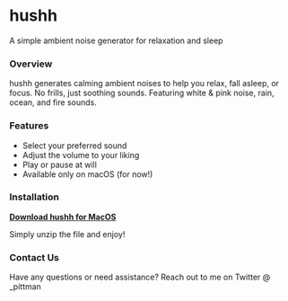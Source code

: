 # **hushh**
A simple ambient noise generator for relaxation and sleep

### Overview
hushh generates calming ambient noises to help you relax, fall asleep, or focus. No frills, just soothing sounds. Featuring white & pink noise, rain, ocean, and fire sounds.

### Features

* Select your preferred sound
* Adjust the volume to your liking
* Play or pause at will
* Available only on macOS (for now!)

### Installation
**[Download hushh for MacOS](https://dropbox.com/scl/fi/0yw86sko4qvjph8cp0jvz/hushh.zip?rlkey=ykkapejh4x9g3fvm05qc2wz8j&st=7qlvudlr&dl=1)** 

Simply unzip the file and enjoy!

### Contact Us
Have any questions or need assistance? Reach out to me on Twitter @ _pittman
